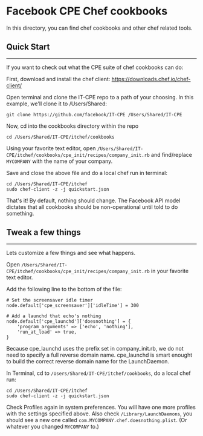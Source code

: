 # Facebook CPE Chef cookbooks

In this directory, you can find chef cookbooks and other chef related tools. 

## Quick Start
-----------
If you want to check out what the CPE suite of chef cookbooks can do:

First, download and install the chef client: https://downloads.chef.io/chef-client/

Open terminal and clone the IT-CPE repo to a path of your choosing. In this example, 
we'll clone it to /Users/Shared:

```
git clone https://github.com/facebook/IT-CPE /Users/Shared/IT-CPE
```

Now, cd into the cookbooks directory within the repo

```
cd /Users/Shared/IT-CPE/itchef/cookbooks
```

Using your favorite text editor, open 
`/Users/Shared/IT-CPE/itchef/cookbooks/cpe_init/recipes/company_init.rb` 
and find/replace `MYCOMPANY` with the name of your company. 

Save and close the above file and do a local chef run in terminal:

```
cd /Users/Shared/IT-CPE/itchef
sudo chef-client -z -j quickstart.json
```

That's it! By default, nothing should change. The Facebook API model dictates that all
cookbooks should be non-operational until told to do something.

## Tweak a few things
------------------
Lets customize a few things and see what happens.

Open `/Users/Shared/IT-CPE/itchef/cookbooks/cpe_init/recipes/company_init.rb` 
in your favorite text editor.

Add the following line to the bottom of the file:

```
# Set the screensaver idle timer
node.default['cpe_screensaver']['idleTime'] = 300

# Add a launchd that echo's nothing
node.default['cpe_launchd']['doesnothing'] = {
    'program_arguments' => ['echo', 'nothing'],
    'run_at_load' => true,
}
```

Because cpe_launchd uses the prefix set in company_init.rb, we do not need to specify a 
full reverse domain name. cpe_launchd is smart enought to build the correct reverse 
domain name for the LaunchDaemon.

In Terminal, cd to `/Users/Shared/IT-CPE/itchef/cookbooks`, do a local chef run:

```
cd /Users/Shared/IT-CPE/itchef
sudo chef-client -z -j quickstart.json
```

Check Profiles again in system preferences. You will have one more profiles with the 
settings specified above. Also check `/Library/LaunchDaemons`, you should see a new one 
called `com.MYCOMPANY.chef.doesnothing.plist`. (Or whatever you changed `MYCOMPANY` to.)
